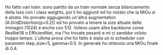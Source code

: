 Ho fatto vari train: sono partito da un train normale senza bilanciamento della loss con i class weights, poi li ho aggiunti ed ho notato che la MiOu si è alzata.
Ho provato aggiugendo un'altra augmentation (A.GridDistortion(p=0.2)) ed ho provato a tenere la size attuale delle immagini (1024) e anche con 512.
Volevo usare altre backbone come ResNet18 o EfficientNet, ma l'ho trovate pesanti e mi ci sarebbe voluto troppo tempo.
L'ultima prova che ho fatto è stata un lo scheduler con parametri step_size=5, gamma=0.5.
In generale ho ottenuto una MiOu finale di 0.4.
